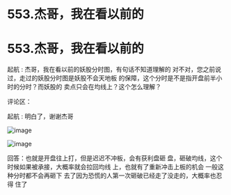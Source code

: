 # 553.杰哥，我在看以前的

# 553.杰哥，我在看以前的

起航 : 杰哥，我在看以前的妖股分时图，有句话不知道理解的 对不对，您之前说过，走过的妖股分时图是妖股不会天地板 的保障，这个分时是不是指开盘前半小时的分时？而妖股的 卖点只会在均线上？这个怎么理解？

评论区：

起航 : 明白了，谢谢杰哥

![image](img/Image_150.png)

![image](img/Image_151.png)

回答：也就是开盘往上打，但是迟迟不冲板，会有获利盘砸 盘，砸破均线，这个时候如果被承接，大概率就会拉回均线 上，也就有了重新冲击上板的机会 一般这种分时都不会再砸下 去了因为恐慌的人第一次砸破已经走了没走的，大概率也忍得 住了